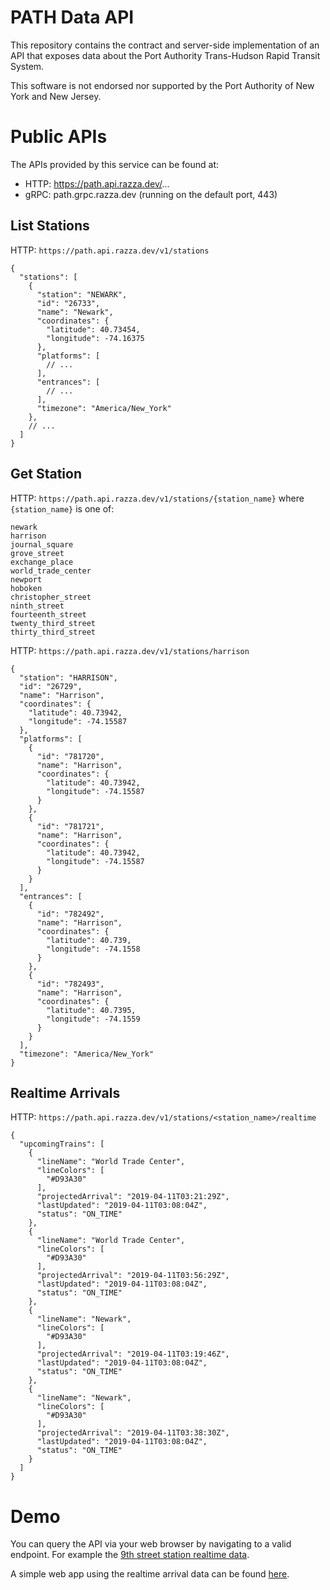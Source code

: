 # PATH Data API

This repository contains the contract and server-side implementation of an API that exposes data about the Port Authority Trans-Hudson Rapid Transit System.

This software is not endorsed nor supported by the Port Authority of New York and New Jersey.

# Public APIs

The APIs provided by this service can be found at:
- HTTP: https://path.api.razza.dev/...
- gRPC: path.grpc.razza.dev (running on the default port, 443)

## List Stations

HTTP: `https://path.api.razza.dev/v1/stations`

```
{
  "stations": [
    {
      "station": "NEWARK",
      "id": "26733",
      "name": "Newark",
      "coordinates": {
        "latitude": 40.73454,
        "longitude": -74.16375
      },
      "platforms": [
        // ...
      ],
      "entrances": [
        // ...
      ],
      "timezone": "America/New_York"
    },
    // ...
  ]
}
```

## Get Station

HTTP: `https://path.api.razza.dev/v1/stations/{station_name}` where `{station_name}` is one of:

```
newark
harrison
journal_square
grove_street
exchange_place
world_trade_center
newport
hoboken
christopher_street
ninth_street
fourteenth_street
twenty_third_street
thirty_third_street
```

HTTP: `https://path.api.razza.dev/v1/stations/harrison`

```
{
  "station": "HARRISON",
  "id": "26729",
  "name": "Harrison",
  "coordinates": {
    "latitude": 40.73942,
    "longitude": -74.15587
  },
  "platforms": [
    {
      "id": "781720",
      "name": "Harrison",
      "coordinates": {
        "latitude": 40.73942,
        "longitude": -74.15587
      }
    },
    {
      "id": "781721",
      "name": "Harrison",
      "coordinates": {
        "latitude": 40.73942,
        "longitude": -74.15587
      }
    }
  ],
  "entrances": [
    {
      "id": "782492",
      "name": "Harrison",
      "coordinates": {
        "latitude": 40.739,
        "longitude": -74.1558
      }
    },
    {
      "id": "782493",
      "name": "Harrison",
      "coordinates": {
        "latitude": 40.7395,
        "longitude": -74.1559
      }
    }
  ],
  "timezone": "America/New_York"
}
```

## Realtime Arrivals

HTTP: `https://path.api.razza.dev/v1/stations/<station_name>/realtime`

```
{
  "upcomingTrains": [
    {
      "lineName": "World Trade Center",
      "lineColors": [
        "#D93A30"
      ],
      "projectedArrival": "2019-04-11T03:21:29Z",
      "lastUpdated": "2019-04-11T03:08:04Z",
      "status": "ON_TIME"
    },
    {
      "lineName": "World Trade Center",
      "lineColors": [
        "#D93A30"
      ],
      "projectedArrival": "2019-04-11T03:56:29Z",
      "lastUpdated": "2019-04-11T03:08:04Z",
      "status": "ON_TIME"
    },
    {
      "lineName": "Newark",
      "lineColors": [
        "#D93A30"
      ],
      "projectedArrival": "2019-04-11T03:19:46Z",
      "lastUpdated": "2019-04-11T03:08:04Z",
      "status": "ON_TIME"
    },
    {
      "lineName": "Newark",
      "lineColors": [
        "#D93A30"
      ],
      "projectedArrival": "2019-04-11T03:38:30Z",
      "lastUpdated": "2019-04-11T03:08:04Z",
      "status": "ON_TIME"
    }
  ]
}
```

# Demo

You can query the API via your web browser by navigating to a valid endpoint. For example the [9th street station realtime data](https://path.api.razza.dev/v1/stations/ninth_street/realtime).

A simple web app using the realtime arrival data can be found [here](https://jsfiddle.net/qkp7g8ze/embedded/result/).
